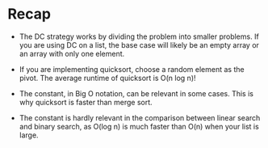 # Recap

- The DC strategy works by dividing the problem into smaller problems. If you are using DC on a list, the base case will likely be an empty array or an array with only one element.

- If you are implementing quicksort, choose a random element as the pivot. The average runtime of quicksort is O(n log n)!

- The constant, in Big O notation, can be relevant in some cases. This is why quicksort is faster than merge sort.

- The constant is hardly relevant in the comparison between linear search and binary search, as O(log n) is much faster than O(n) when your list is large.
